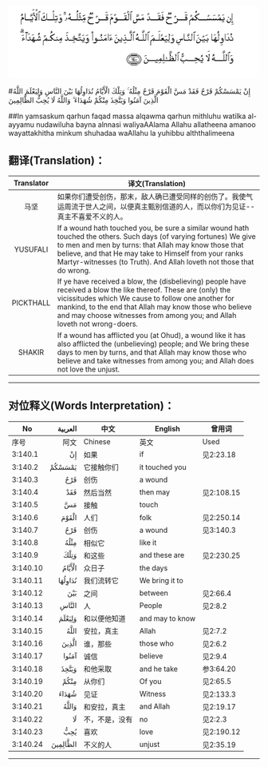 ![003:140](images/003_140.gif)

#إِنْ يَمْسَسْكُمْ قَرْحٌ فَقَدْ مَسَّ الْقَوْمَ قَرْحٌ مِثْلُهُ ۚ وَتِلْكَ الْأَيَّامُ نُدَاوِلُهَا بَيْنَ النَّاسِ وَلِيَعْلَمَ اللَّهُ الَّذِينَ آمَنُوا وَيَتَّخِذَ مِنْكُمْ شُهَدَاءَ ۗ وَاللَّهُ لَا يُحِبُّ الظَّالِمِينَ 

##In yamsaskum qarhun faqad massa alqawma qarhun mithluhu watilka al-ayyamu nudawiluha bayna alnnasi waliyaAAlama Allahu allatheena amanoo wayattakhitha minkum shuhadaa waAllahu la yuhibbu alththalimeena 

## 翻译(Translation)：

| Translator | 译文(Translation)                                            |
| :--------: | ------------------------------------------------------------ |
|    马坚    | 如果你们遭受创伤，那末，敌人确已遭受同样的创伤了。我使气运周流于世人之间，以便真主甄别信道的人，而以你们为见证--真主不喜爱不义的人。 |
|  YUSUFALI  | If a wound hath touched you, be sure a similar wound hath touched the others. Such days (of varying fortunes) We give to men and men by turns: that Allah may know those that believe, and that He may take to Himself from your ranks Martyr-witnesses (to Truth). And Allah loveth not those that do wrong. |
| PICKTHALL  | If ye have received a blow, the (disbelieving) people have received a blow the like thereof. These are (only) the vicissitudes which We cause to follow one another for mankind, to the end that Allah may know those who believe and may choose witnesses from among you; and Allah loveth not wrong-doers. |
|   SHAKIR   | If a wound has afflicted you (at Ohud), a wound like it has also afflicted the (unbelieving) people; and We bring these days to men by turns, and that Allah may know those who believe and take witnesses from among you; and Allah does not love the unjust. |

---

## 对位释义(Words Interpretation)：

| No   | العربية | 中文    | English | 曾用词 |
| ---- | ------: | ------- | ------- | ------ |
| 序号 |    阿文 | Chinese | 英文    | Used   |
| 3:140.1  | إِنْ       | 如果           | if              | 见2:23.18  |
| 3:140.2  | يَمْسَسْكُمْ   | 它接触你们     | it touched you  |            |
| 3:140.3  | قَرْحٌ      | 创伤           | a wound         |            |
| 3:140.4  | فَقَدْ      | 然后当然       | then may        | 见2:108.15 |
| 3:140.5  | مَسَّ       | 接触           | touch           |            |
| 3:140.6  | الْقَوْمَ    | 人们           | folk            | 见2:250.14 |
| 3:140.7  | قَرْحٌ      | 创伤           | a wound         | 见3:140.3  |
| 3:140.8  | مِثْلُهُ     | 相似它         | like it         |            |
| 3:140.9  | وَتِلْكَ     | 和这些         | and these are   | 见2:230.25 |
| 3:140.10 | الْأَيَّامُ   | 众日子         | the days        |            |
| 3:140.11 | نُدَاوِلُهَا  | 我们流转它     | We bring it to  |            |
| 3:140.12 | بَيْنَ      | 之间           | between         | 见2:66.4   |
| 3:140.13 | النَّاسِ    | 人             | People          | 见2:8.2    |
| 3:140.14 | وَلِيَعْلَمَ   | 和以便他知道   | and may to know |            |
| 3:140.15 | اللَّهُ     | 安拉，真主     | Allah           | 见2:7.2 |
| 3:140.16 | الَّذِينَ    | 谁，那些       | those who       | 见2:6.2    |
| 3:140.17 | آمَنُوا    | 诚信           | believe         | 见2:9.4    |
| 3:140.18 | وَيَتَّخِذَ    | 和他采取       | and he take     | 参3:64.20  |
| 3:140.19 | مِنْكُمْ     | 从你们         | Of you          | 见2:65.5   |
| 3:140.20 | شُهَدَاءَ    | 见证           | Witness         | 见2:133.3  |
| 3:140.21 | وَاللَّهُ    | 和安拉，真主   | and Allah       | 见2:19.17  |
| 3:140.22 | لَا       | 不，不是，没有 | no              | 见2:2.3    |
| 3:140.23 | يُحِبُّ      | 喜欢           | love            | 见2:190.12 |
| 3:140.24 | الظَّالِمِينَ | 不义的人       | unjust          | 见2:35.19  |

---
